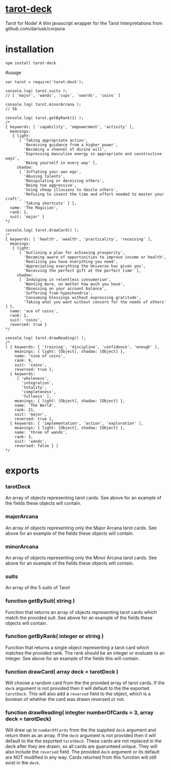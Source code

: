 # [tarot-deck](https://github.com/byronhulcher/tarot-deck)

Tarot for Node! A thin javascript wrapper for the Tarot Interpretations from github.com/dariusk/corpora

# installation
```
npm install tarot-deck
```

#usage
```
var tarot = require('tarot-deck');

console.log( tarot.suits );
// [ 'major', 'wands', 'cups', 'swords', 'coins' ]

console.log( tarot.minorArcana );
// 56

console.log( tarot.getByRank(1) );
/* 
{ keywords: [ 'capability', 'empowerment', 'activity' ],
  meanings: 
   { light: 
      [ 'Taking appropriate action',
        'Receiving guidance from a higher power',
        'Becoming a channel of divine will',
        'Expressing masculine energy in appropriate and constructive ways',
        'Being yourself in every way' ],
     shadow: 
      [ 'Inflating your own ego',
        'Abusing talents',
        'Manipulating or deceiving others',
        'Being too aggressive',
        'Using cheap illusions to dazzle others',
        'Refusing to invest the time and effort needed to master your craft',
        'Taking shortcuts' ] },
  name: 'The Magician',
  rank: 1,
  suit: 'major' }
*/

console.log( tarot.drawCard() );
/*
{ keywords: [ 'health', 'wealth', 'practicality', 'receiving' ],
  meanings: 
   { light: 
      [ 'Outlining a plan for achieving prosperity',
        'Becoming aware of opportunities to improve income or health',
        'Realizing you have everything you need',
        'Appreciating everything the Universe has given you',
        'Receiving the perfect gift at the perfect time' ],
     shadow: 
      [ 'Indulging in relentless consumerism',
        'Wanting more, no matter how much you have',
        'Obsessing on your account balance',
        'Suffering from hypochondria',
        'Consuming blessings without expressing gratitude',
        'Taking what you want without concern for the needs of others' ] },
  name: 'ace of coins',
  rank: 1,
  suit: 'coins',
  reversed: true }
*/

console.log( tarot.drawReading() );
/*
[ { keywords: [ 'training', 'discipline', 'confidence', 'enough' ],
    meanings: { light: [Object], shadow: [Object] },
    name: 'nine of coins',
    rank: 9,
    suit: 'coins',
    reversed: true },
  { keywords: 
     [ 'wholeness',
       'integration',
       'totality',
       'completeness',
       'fullness' ],
    meanings: { light: [Object], shadow: [Object] },
    name: 'The World',
    rank: 21,
    suit: 'major',
    reversed: true },
  { keywords: [ 'implementation', 'action', 'exploration' ],
    meanings: { light: [Object], shadow: [Object] },
    name: 'three of wands',
    rank: 3,
    suit: 'wands',
    reversed: false } ]
*/

```
# exports
### tarotDeck
An array of objects representing tarot cards.  See above for an example of the fields these objects will contain.

### majorArcana
An array of objects representing only the Major Arcana tarot cards.  See above for an example of the fields these objects will contain.

### minorArcana
An array of objects representing only the Minor Arcana tarot cards.  See above for an example of the fields these objects will contain.

### suits
An array of the 5 suits of Tarot

### function getBySuit( string )
Function that returns an array of objects representing tarot cards which match the provided suit.  See above for an example of the fields these objects will contain.

### function getByRank( integer or string )
Function that returns a single object representing a tarot card which matches the provided rank.  The rank should be an integer or evaluate to an integer.  See above for an example of the fields this will contain.

### function drawCard( array deck = tarotDeck )
Will choose a random card from the the provided array of tarot cards.  If the `deck` argument is not provided then it will default to the the exported `tarotDeck`.
This will also add a `reversed` field to the object, which is a boolean of whether the card was drawn reversed or not.

### function drawReading( integter numberOfCards = 3, array deck = tarotDeck)
Will draw up to `numberOfCards` from the the supplied `deck` argument and return them as an array.  If the `deck` argument is not provided then it will default to the the exported `tarotDeck`.
These cards are not replaced in the deck after they are drawn, so all cards are guarunteed unique.  They will also include the `reversed` field.
The provided `deck` argument or its default are NOT modified in any way. Cards returned from this function will still exist in the `deck`.